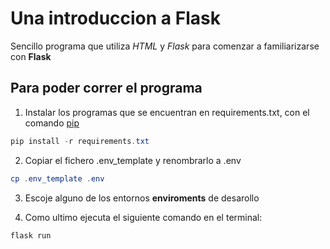 # Una introduccion a Flask

Sencillo programa que utiliza _HTML_ y _Flask_ para comenzar a familiarizarse con **Flask**

## Para poder correr el programa

1. Instalar los programas que se encuentran en requirements.txt, con el comando [pip](https://pypi.org/project/pip/)
```powershell
pip install -r requirements.txt
```
2. Copiar el fichero .env_template y renombrarlo a .env
```powershell
cp .env_template .env
```
3. Escoje alguno de los entornos **enviroments** de desarollo

4. Como ultimo ejecuta el siguiente comando en el terminal: 
```powershell
flask run
```